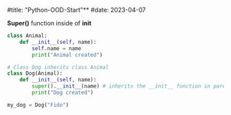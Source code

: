 
#title: "Python-OOD-Start"**
#date: 2023-04-07


**Super()** function inside of **__init__**  

```python
class Animal:
    def __init__(self, name):
        self.name = name
        print("Animal created")

# Class Dog inherits class Animal
class Dog(Animal):
    def __init__(self, name):
        super().__init__(name) # inherits the __init__ function in parent
        print("Dog created")

my_dog = Dog("Fido")

```
